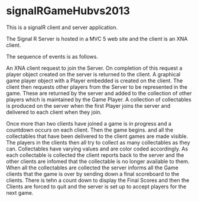 signalRGameHubvs2013
====================
This is a signalR client and server application.

The Signal R Server is hosted in a MVC 5 web site and the client is an XNA client.

The sequence of events is as follows.

An XNA client request to join the Server. On completion of this request a player object created on the server is returned to the client. A graphical game player object with a Player embedded is created on the client. The client then requests other players from the Server to be represented in the game. These are returned by the server and added to the collection of other players which is maintained by the Game Player. A collection of collectables is produced on the server when the first Player joins the server and delivered to each client when they join. 

Once more than two clients have joined a game is in progress and a countdown occurs on each client. Then the game begins. and all the collectables that have been delivered to the client games are made visible. The players in the clients then all try to collect as many collectables as they can. Collectables have varying values and are color coded accordingly. As each collectable is collected the client reports back to the server and the other clients are infomed that the collectable is no longer available to them. When all the collectables are collected the server informs all the Game clients that the game is over by sending down a final scoreboard to the clients. There is tehn a count down to display the Final Scores and then the Clients are forced to quit and the server is set up to accept players for the next game.

